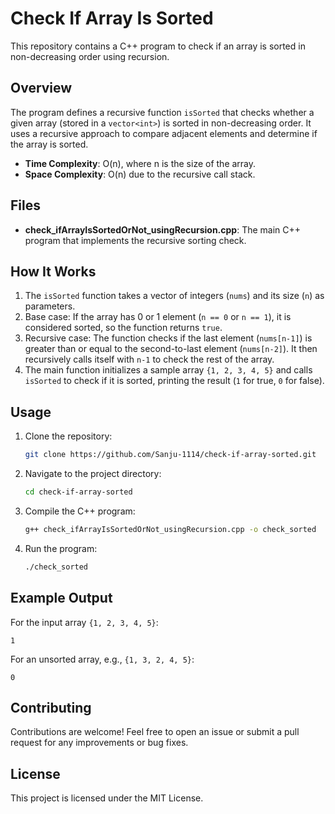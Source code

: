 # Check If Array Is Sorted

This repository contains a C++ program to check if an array is sorted in non-decreasing order using recursion.

## Overview

The program defines a recursive function `isSorted` that checks whether a given array (stored in a `vector<int>`) is sorted in non-decreasing order. It uses a recursive approach to compare adjacent elements and determine if the array is sorted.

- **Time Complexity**: O(n), where n is the size of the array.
- **Space Complexity**: O(n) due to the recursive call stack.

## Files

- **check_ifArrayIsSortedOrNot_usingRecursion.cpp**: The main C++ program that implements the recursive sorting check.

## How It Works

1. The `isSorted` function takes a vector of integers (`nums`) and its size (`n`) as parameters.
2. Base case: If the array has 0 or 1 element (`n == 0` or `n == 1`), it is considered sorted, so the function returns `true`.
3. Recursive case: The function checks if the last element (`nums[n-1]`) is greater than or equal to the second-to-last element (`nums[n-2]`). It then recursively calls itself with `n-1` to check the rest of the array.
4. The main function initializes a sample array `{1, 2, 3, 4, 5}` and calls `isSorted` to check if it is sorted, printing the result (`1` for true, `0` for false).

## Usage

1. Clone the repository:

   ```bash
   git clone https://github.com/Sanju-1114/check-if-array-sorted.git
   ```
2. Navigate to the project directory:

   ```bash
   cd check-if-array-sorted
   ```
3. Compile the C++ program:

   ```bash
   g++ check_ifArrayIsSortedOrNot_usingRecursion.cpp -o check_sorted
   ```
4. Run the program:

   ```bash
   ./check_sorted
   ```

## Example Output

For the input array `{1, 2, 3, 4, 5}`:

```
1
```

For an unsorted array, e.g., `{1, 3, 2, 4, 5}`:

```
0
```

## Contributing

Contributions are welcome! Feel free to open an issue or submit a pull request for any improvements or bug fixes.

## License

This project is licensed under the MIT License.